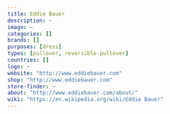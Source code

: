 ```yaml
---
title: Eddie Bauer
description: ~
image: ~
categories: []
brands: []
purposes: [dress]
types: [pullover, reversible-pullover]
countries: []
logo: ~
website: "http://www.eddiebauer.com"
shop: "http://www.eddiebauer.com"
store-finder: ~
about: "http://www.eddiebauer.com/about/"
wiki: "https://en.wikipedia.org/wiki/Eddie Bauer"
---
```

